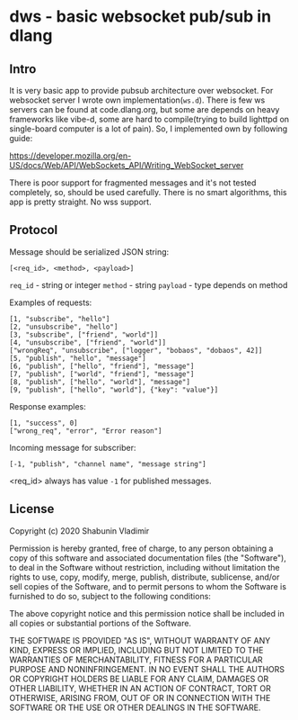 # dws - basic websocket pub/sub in dlang

## Intro

It is very basic app to provide pubsub architecture over websocket.
For websocket server I wrote own implementation(`ws.d`). There is few ws servers can be found at code.dlang.org, but some are depends on heavy frameworks like vibe-d, some are hard to compile(trying to build lighttpd on single-board computer is a lot of pain). So, I implemented own by following guide: 

<https://developer.mozilla.org/en-US/docs/Web/API/WebSockets_API/Writing_WebSocket_server>

There is poor support for fragmented messages and it's not tested completely, so, should be used carefully.
There is no smart algorithms, this app is pretty straight.
No wss support.

## Protocol

Message should be serialized JSON string:

```text
[<req_id>, <method>, <payload>]
```

`req_id` - string or integer
`method` - string
`payload` - type depends on method

Examples of requests:

```text
[1, "subscribe", "hello"]
[2, "unsubscribe", "hello"]
[3, "subscribe", ["friend", "world"]]
[4, "unsubscribe", ["friend", "world"]]
["wrongReq", "unsubscribe", ["logger", "bobaos", "dobaos", 42]]
[5, "publish", "hello", "message"]
[6, "publish", ["hello", "friend"], "message"]
[7, "publish", ["world", "friend"], "message"]
[8, "publish", ["hello", "world"], "message"]
[9, "publish", ["hello", "world"], {"key": "value"}]
```

Response examples:

```text
[1, "success", 0]
["wrong_req", "error", "Error reason"]
```

Incoming message for subscriber:

```text
[-1, "publish", "channel name", "message string"]
```

<req_id> always has value `-1` for published messages.

## License

Copyright (c) 2020 Shabunin Vladimir

Permission is hereby granted, free of charge, to any person obtaining a copy
of this software and associated documentation files (the "Software"), to deal
in the Software without restriction, including without limitation the rights
to use, copy, modify, merge, publish, distribute, sublicense, and/or sell
copies of the Software, and to permit persons to whom the Software is
furnished to do so, subject to the following conditions:

The above copyright notice and this permission notice shall be included in all
copies or substantial portions of the Software.

THE SOFTWARE IS PROVIDED "AS IS", WITHOUT WARRANTY OF ANY KIND, EXPRESS OR
IMPLIED, INCLUDING BUT NOT LIMITED TO THE WARRANTIES OF MERCHANTABILITY,
FITNESS FOR A PARTICULAR PURPOSE AND NONINFRINGEMENT. IN NO EVENT SHALL THE
AUTHORS OR COPYRIGHT HOLDERS BE LIABLE FOR ANY CLAIM, DAMAGES OR OTHER
LIABILITY, WHETHER IN AN ACTION OF CONTRACT, TORT OR OTHERWISE, ARISING FROM,
OUT OF OR IN CONNECTION WITH THE SOFTWARE OR THE USE OR OTHER DEALINGS IN THE
SOFTWARE.

